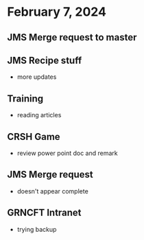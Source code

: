 # February 7, 2024

## JMS Merge request to master

## JMS Recipe stuff
- more updates

## Training
- reading articles

## CRSH Game
- review power point doc and remark

## JMS Merge request
- doesn't appear complete

## GRNCFT Intranet
- trying backup
